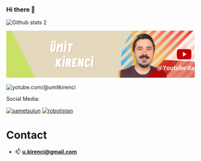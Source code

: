 ### Hi there 👋

<!--
**umitki/umitki** is a ✨ _special_ ✨ repository because its `README.md` (this file) appears on your GitHub profile.

Here are some ideas to get you started:

- 🔭 I’m currently working on ...
- 🌱 I’m currently learning ...
- 👯 I’m looking to collaborate on ...
- 🤔 I’m looking for help with ...
- 💬 Ask me about ...
- 📫 How to reach me: ...
- 😄 Pronouns: ...
- ⚡ Fun fact: ...
-->

<!-- [![Instagram Badge](https://img.shields.io/badge/-Instagram-C13584?style=flat-quare&labelColor=C13584&logo=instagram&logoColor=white&link=link)]([link](https://www.instagram.com/umit.kirenci/)) 
[![LinkedIn Badge](https://img.shields.io/badge/-LinkedIn-757575?style=flat-quare&labelColor=757575&logo=Medium&logoColor=white&link=link)]([link](https://www.linkedin.com/in/umitkirenci/)) 
-->


<!--//![Github stats 1](https://github-readme-stats.vercel.app/api?username=umitki&show_icons=true&theme=gradient)--> 
![Github stats 2](https://github-readme-stats.vercel.app/api?username=umitki&show_icons=true&theme=radical)


<!-- <h1 align="center"><a href="https://youtube.com/@umitkirenci">YouTube Channel</a></h1> -->

![Kapak Görsel](https://raw.githubusercontent.com/umitki/umitki/main/1681510676008.jpeg)
<p align="left"> <img src="https://komarev.com/ghpvc/?username=umitki&label=Profile%20views&color=0e75b6&style=flat" alt="yotube.com/@umitkirenci" /> </p>

Social Media:

<a href="https://www.linkedin.com/in/umitkirenci/" target="blank"><img align="center" src="https://raw.githubusercontent.com/rahuldkjain/github-profile-readme-generator/master/src/images/icons/Social/linked-in-alt.svg" alt="sametsulun" height="30" width="40" /></a>
<a href="https://www.youtube.com/@umitkirenci" target="blank"><img align="center" src="https://raw.githubusercontent.com/rahuldkjain/github-profile-readme-generator/master/src/images/icons/Social/youtube.svg" alt="robotistan" height="30" width="40" /></a>


# Contact

- 📫  **u.kirenci@gmail.com**



